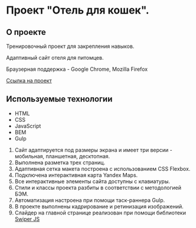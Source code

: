 # Проект "Отель для кошек".

## О проекте
Тренировочный проект для закрепления навыков.

Адаптивный сайт отеля для питомцев.

Браузерная поддержка - Google Chrome, Mozilla Firefox

[Ссылка на проект](https://pavel-nyukalo.github.io/hotel-for-cats/)

## Используемые технологии
* HTML
* CSS
* JavaScript
* BEM
* Gulp

1. Сайт адаптируется под размеры экрана и имеет три версии - мобильная, планшетная, десктопная.
2. Выполнена разметка трех страниц.
3. Адаптивная сетка макета построена с использованием CSS Flexbox.
4. Подключена интерактивная карта Yandex Maps.
5. Все интерактивные элементы сайта доступны с клавиатуры.
6. Стили и классы проекта разбиты в соответствии с методологией БЭМ.
7. Автоматизация настроена при помощи таск-раннера Gulp.
8. В проекте выполнены кадрирование и ретинизация изображений.
9. Слайдер на главной странице реализован при помощи библиотеки [Swiper JS](https://swiperjs.com/) 

